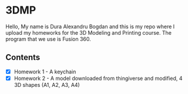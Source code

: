 # 3DMP

Hello,
My name is Dura Alexandru Bogdan and this is my repo where I upload my homeworks for the 3D Modeling and Printing course.
The program that we use is Fusion 360.

## Contents

- [x] Homework 1 - A keychain
- [x] Homework 2 - A model downloaded from thingiverse and modified, 4 3D shapes (A1, A2, A3, A4) 
